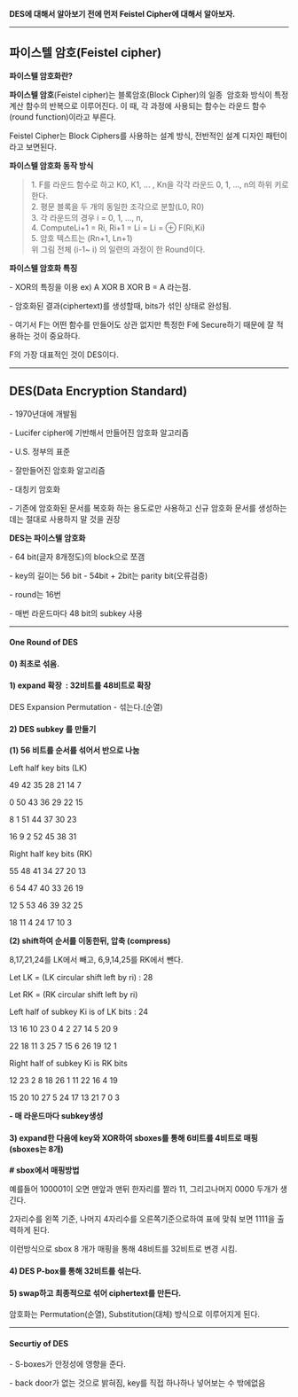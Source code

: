 **DES에 대해서 알아보기 전에 먼저 Feistel Cipher에 대해서 알아보자.**

---

## **파이스텔 암호(Feistel cipher)**

**파이스텔 암호화란?** 

**파이스텔 암호**(Feistel cipher)는 블록암호(Block Cipher)의 일종  암호화 방식이 특정 계산 함수의 반복으로 이루어진다. 이 때, 각 과정에 사용되는 함수는 라운드 함수(round function)이라고 부른다.

Feistel Cipher는 Block Ciphers를 사용하는 설계 방식, 전반적인 설계 디자인 패턴이라고 보면된다.


**파이스텔 암호화 동작 방식** 

> 1\. F를 라운드 함수로 하고 K0, K1, ... , Kn을 각각 라운드 0, 1, ..., n의 하위 키로 한다.  
> 2\. 평문 블록을 두 개의 동일한 조각으로 분할(L0, R0)  
> 3\. 각 라운드의 경우 i = 0, 1, ..., n,  
> 4\. ComputeLi+1 = Ri, Ri+1 = Li = Li = ⊕ F(Ri,Ki)  
> 5\. 암호 텍스트는 (Rn+1, Ln+1)  
> 위 그림 전체 (i-1~ i) 의 일련의 과정이 한 Round이다.

**파이스텔 암호화 특징**

\- XOR의 특징을 이용 ex) A XOR B XOR B = A 라는점. 

\- 암호화된 결과(ciphertext)를 생성할때, bits가 섞인 상태로 완성됨.

\- 여기서 F는 어떤 함수를 만들어도 상관 없지만 특정한 F에 Secure하기 때문에 잘 적용하는 것이 중요하다. 

F의 가장 대표적인 것이 DES이다. 

---

## DES(Data Encryption Standard)

\- 1970년대에 개발됨

\- Lucifer cipher에 기반해서 만들어진 암호화 알고리즘

\- U.S. 정부의 표준

\- 잘만들어진 암호화 알고리즘 

\- 대칭키 암호화 

\- 기존에 암호화된 문서를 복호화 하는 용도로만 사용하고 신규 암호화 문서를 생성하는데는 절대로 사용하지 말 것을 권장

**DES는 파이스텔 암호화** 

\- 64 bit(글자 8개정도)의 block으로 쪼갬

\- key의 길이는 56 bit - 54bit + 2bit는 parity bit(오류검증)

\- round는 16번

\- 매번 라운드마다 48 bit의 subkey 사용

---

#### **One Round of DES**

#### **0) 최초로 섞음.**

#### **1) expand 확장  : 32비트를 48비트로 확장** 

DES Expansion Permutation - 섞는다.(순열)


#### **2) DES subkey 를 만들기**

**(1) 56 비트를 순서를 섞어서 반으로 나눔** 

Left half key bits (LK)

49 42 35 28 21 14 7

0 50 43 36 29 22 15

8 1 51 44 37 30 23

16 9 2 52 45 38 31

Right half key bits (RK)

55 48 41 34 27 20 13

6 54 47 40 33 26 19

12 5 53 46 39 32 25

18 11 4 24 17 10 3

**(2) shift하여 순서를 이동한뒤, 압축 (compress)**

8,17,21,24를 LK에서 빼고, 6,9,14,25를 RK에서 뺀다. 

Let LK = (LK circular shift left by ri) : 28

Let RK = (RK circular shift left by ri)

Left half of subkey Ki is of LK bits : 24

13 16 10 23 0 4 2 27 14 5 20 9

22 18 11 3 25 7 15 6 26 19 12 1

Right half of subkey Ki is RK bits

12 23 2 8 18 26 1 11 22 16 4 19

15 20 10 27 5 24 17 13 21 7 0 3

**\- 매 라운드마다 subkey생성**

#### **3) expand한 다음에 key와 XOR하여 sboxes를 통해 6비트를 4비트로 매핑 (sboxes는 8개)**

**\# sbox에서 매핑방법**


예를들어 100001이 오면 맨앞과 맨뒤 한자리를 짤라 11, 그리고나머지 0000 두개가 생긴다. 

2자리수를 왼쪽 기준, 나머지 4자리수를 오른쪽기준으로하여 표에 맞춰 보면 1111을 출력하게 된다. 

이런방식으로 sbox 8 개가 매핑을 통해 48비트를 32비트로 변경 시킴.

#### **4) DES P-box를 통해 32비트를 섞는다.** 


#### **5) swap하고 최종적으로 섞어 ciphertext를 만든다.**

암호화는 Permutation(순열), Substitution(대체) 방식으로 이루어지게 된다.

---

#### Securtiy of DES

\- S-boxes가 안정성에 영향을 준다.

\- back door가 없는 것으로 밝혀짐, key를 직접 하나하나 넣어보는 수 밖에없음
